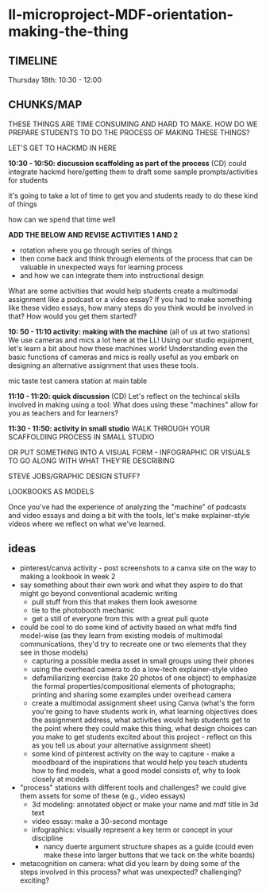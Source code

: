 # ll-microproject-MDF-orientation-making-the-thing
## TIMELINE
Thursday 18th:  10:30 - 12:00

## CHUNKS/MAP

THESE THINGS ARE TIME CONSUMING AND HARD TO MAKE. HOW DO WE PREPARE STUDENTS TO DO THE PROCESS OF MAKING THESE THINGS?

LET'S GET TO HACKMD IN HERE

**10:30 - 10:50: discussion scaffolding as part of the process** (CD)
could integrate hackmd here/getting them to draft some sample prompts/activities for students

it's going to take a lot of time to get you and students ready to do these kind of things

how can we spend that time well

**ADD THE BELOW AND REVISE ACTIVITIES 1 AND 2**
* rotation where you go through series of things 
* then come back and think through elements of the process that can be valuable in unexpected ways for learning process
* and how we can integrate them into instructional design

What are some activities that would help students create a multimodal assignment like a podcast or a video essay? If you had to make something like these video essays, how many steps do you think would be involved in that? How would you get them started?


**10: 50 - 11:10 activity: making with the machine** (all of us at two stations)
We use cameras and mics a lot here at the LL! Using our studio equipment, let's learn a bit about how these machines work! Understanding even the basic functions of cameras and mics is really useful as you embark on designing an alternative assignment that uses these tools.

mic taste test
camera station at main table

**11:10 - 11:20: quick discussion** (CD)
Let's reflect on the techincal skills involved in making using a tool: What does using these "machines" allow for you as teachers and for learners?

**11:30 - 11:50: activity in small studio**
WALK THROUGH YOUR SCAFFOLDING PROCESS IN SMALL STUDIO

OR PUT SOMETHING INTO A VISUAL FORM - INFOGRAPHIC OR VISUALS TO GO ALONG WITH WHAT THEY'RE DESCRIBING

STEVE JOBS/GRAPHIC DESIGN STUFF?

LOOKBOOKS AS MODELS

Once you've had the experience of analyzing the "machine" of podcasts and video essays and doing a bit with the tools, let's make explainer-style videos where we reflect on what we've learned.

## ideas
* pinterest/canva activity - post screenshots to a canva site on the way to making a lookbook in week 2
* say something about their own work and what they aspire to do that might go beyond conventional academic writing
    * pull stuff from this that makes them look awesome
    * tie to the photobooth mechanic
    * get a still of everyone from this with a great pull quote
* could be cool to do some kind of activity based on what mdfs find model-wise (as they learn from existing models of multimodal communications, they'd try to recreate one or two elements that they see in those models)
    * capturing a possible media asset in small groups using their phones
    * using the overhead camera to do a low-tech explainer-style video 
    * defamiliarizing exercise (take 20 photos of one object) to emphasize the formal properties/compositional elements of photographs; printing and sharing some examples under overhead camera
    * create a multimodal assignment sheet using Canva (what's the form you're going to have students work in, what learning objectives does the assignment address, what activities would help students get to the point where they could make this thing, what design choices can you make to get students excited about this project - reflect on this as you tell us about your alternative assignment sheet)
    * some kind of pinterest activity on the way to capture - make a moodboard of the inspirations that would help you teach students how to find models, what a good model consists of, why to look closely at models
* "process" stations with different tools and challenges? we could give them assets for some of these (e.g., video essays)
    * 3d modeling: annotated object or make your name and mdf title in 3d text
    * video essay: make a 30-second montage
    * infographics: visually represent a key term or concept in your discipline
        * nancy duerte argument structure shapes as a guide (could even make these into larger buttons that we tack on the white boards)
* metacognition on camera: what did you learn by doing some of the steps involved in this process? what was unexpected? challenging? exciting?

